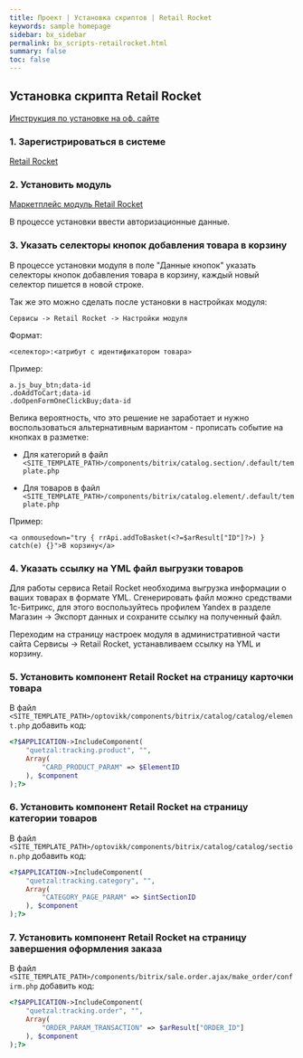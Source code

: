 ```yaml
---
title: Проект | Установка скриптов | Retail Rocket
keywords: sample homepage
sidebar: bx_sidebar
permalink: bx_scripts-retailrocket.html
summary: false
toc: false
---
```


## Установка скрипта Retail Rocket

[Инструкция по установке на оф. сайте](https://studioratio.ru/retailrocket/)

### 1. Зарегистрироваться в системе

[Retail Rocket](https://my.retailrocket.ru/PartnerAccount/Create)

### 2. Установить модуль

[Маркетплейс модуль Retail Rocket](http://marketplace.1c-bitrix.ru/solutions/quetzal.retailrocket/)

В процессе установки ввести авторизационные данные.

### 3. Указать селекторы кнопок добавления товара в корзину

В процессе установки модуля в поле "Данные кнопок" указать селекторы кнопок добавления товара в корзину, каждый новый селектор пишется в новой строке.

Так же это можно сделать после установки в настройках модуля:

```
Сервисы -> Retail Rocket -> Настройки модуля
```

Формат:

```
<селектор>:<атрибут с идентификатором товара>
```

Пример:

```
a.js_buy_btn;data-id
.doAddToCart;data-id
.doOpenFormOneClickBuy;data-id
```

Велика вероятность, что это решение не заработает и нужно воспользоваться альтернативным вариантом - прописать событие на кнопках в разметке:

* Для категорий в файл `<SITE_TEMPLATE_PATH>/components/bitrix/catalog.section/.default/template.php`

* Для товаров в файл `<SITE_TEMPLATE_PATH>/components/bitrix/catalog.element/.default/template.php`

Пример:

```
<a onmousedown="try { rrApi.addToBasket(<?=$arResult["ID"]?>) } catch(e) {}">В корзину</a>
```

### 4. Указать ссылку на YML файл выгрузки товаров

Для работы сервиса Retail Rocket необходима выгрузка информации о ваших товарах в формате YML. Сгенерировать файл можно средствами 1с-Битрикс, для этого воспользуйтесь профилем Yandex в разделе Магазин → Экспорт данных и сохраните ссылку на полученный файл.

Переходим на страницу настроек модуля в административной части сайта Сервисы → Retail Rocket, устанавливаем ссылку на YML и корзину. 

### 5. Установить компонент Retail Rocket на страницу карточки товара

В файл `<SITE_TEMPLATE_PATH>/optovikk/components/bitrix/catalog/catalog/element.php` добавить код:

```php
<?$APPLICATION->IncludeComponent(
    "quetzal:tracking.product", "",
    Array(
        "CARD_PRODUCT_PARAM" => $ElementID
    ), $component
);?>
```

### 6. Установить компонент Retail Rocket на страницу категории товаров

В файл `<SITE_TEMPLATE_PATH>/optovikk/components/bitrix/catalog/catalog/section.php` добавить код:

```php
<?$APPLICATION->IncludeComponent(
    "quetzal:tracking.category", "",
    Array(
        "CATEGORY_PAGE_PARAM" => $intSectionID
    ), $component
);?>
```

### 7. Установить компонент Retail Rocket на страницу завершения оформления заказа

В файл `<SITE_TEMPLATE_PATH>/components/bitrix/sale.order.ajax/make_order/confirm.php` добавить код:

```php
<?$APPLICATION->IncludeComponent(
    "quetzal:tracking.order", "",
    Array(
        "ORDER_PARAM_TRANSACTION" => $arResult["ORDER_ID"]
    ), $component
);?>
```